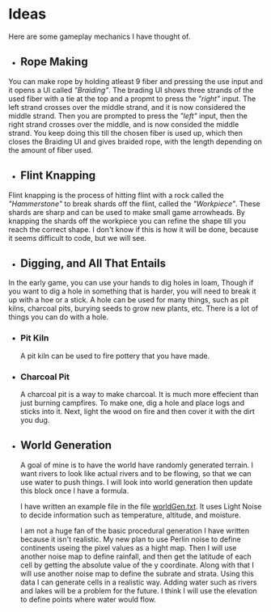 # Ideas
Here are some gameplay mechanics I have thought of.

- ## Rope Making
You can make rope by holding atleast 9 fiber and pressing the use input and it opens a UI called *"Braiding"*.
The brading UI shows three strands of the used fiber with a tie at the top and a propmt to press the *"right"* input. The left strand crosses over the middle strand, and it is now considered the middle strand.
Then you are prompted to press the *"left"* input, then the right strand crosses over the middle, and is now consided the middle strand.
You keep doing this till the chosen fiber is used up, which then closes the Braiding UI and gives braided rope, with the length depending on the amount of fiber used.

- ## Flint Knapping
Flint knapping is the process of hitting flint with a rock called the *"Hammerstone"* to break shards off the flint, called the *"Workpiece"*. These shards are sharp and can be used to make small game arrowheads.
By knapping the shards off the workpiece you can refine the shape till you reach the correct shape. I don't know if this is how it will be done, because it seems difficult to code, but we will see.

- ## Digging, and All That Entails
In the early game, you can use your hands to dig holes in loam, Though if you want to dig a hole in something that is harder, you will need to break it up with a hoe or a stick. A hole can be used for many things, such as pit kilns, charcoal pits, burying seeds to grow new plants, etc. There is a lot of things you can do with a hole.

  - ### Pit Kiln
    A pit kiln can be used to fire pottery that you have made.
  - ### Charcoal Pit
    A charcoal pit is a way to make charcoal. It is much more effecient than just burning campfires. To make one, dig a hole and place logs and sticks into it. Next, light the wood on fire and then cover it with the dirt you dug.

- ## World Generation
  A goal of mine is to have the world have randomly generated terrain. I want rivers to look like actual rivers and to be flowing, so that we can use water to push things. I will look into world generation then update this block once I have a formula.
  
  I have written an example file in the file [worldGen.txt](worldGen.txt). It uses Light Noise to decide information such as temperature, altitude, and moisture.

  I am not a huge fan of the basic procedural generation I have written because it isn't realistic. My new plan to use Perlin noise to define continents useing the pixel values as a hight map. Then I will use another noise map to define rainfall, and then get the latitude of each cell by getting the absolute value of the y coordinate. Along with that I will use another noise map to define the subrate and strata. Using this data I can generate cells in a realistic way. Adding water such as rivers and lakes will be a problem for the future. I think I will use the elevation to define points where water would flow.
